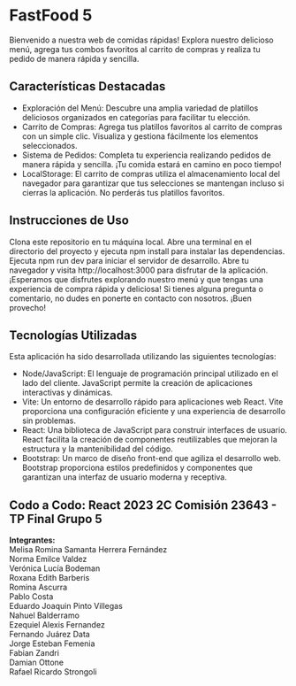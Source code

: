 # FastFood 5

Bienvenido a nuestra web de comidas rápidas! Explora nuestro delicioso menú, agrega tus combos favoritos al carrito de compras y realiza tu pedido de manera rápida y sencilla.

## Características Destacadas

- Exploración del Menú: Descubre una amplia variedad de platillos deliciosos organizados en categorías para facilitar tu elección.   
- Carrito de Compras: Agrega tus platillos favoritos al carrito de compras con un simple clic. Visualiza y gestiona fácilmente los elementos seleccionados.  
- Sistema de Pedidos: Completa tu experiencia realizando pedidos de manera rápida y sencilla. ¡Tu comida estará en camino en poco tiempo!
- LocalStorage: El carrito de compras utiliza el almacenamiento local del navegador para garantizar que tus selecciones se mantengan incluso si cierras la aplicación. No perderás tus platillos favoritos.

## Instrucciones de Uso

Clona este repositorio en tu máquina local.
Abre una terminal en el directorio del proyecto y ejecuta npm install para instalar las dependencias.
Ejecuta npm run dev para iniciar el servidor de desarrollo.
Abre tu navegador y visita http://localhost:3000 para disfrutar de la aplicación.
¡Esperamos que disfrutes explorando nuestro menú y que tengas una experiencia de compra rápida y deliciosa! Si tienes alguna pregunta o comentario, no dudes en ponerte en contacto con nosotros. ¡Buen provecho!

## Tecnologías Utilizadas

Esta aplicación ha sido desarrollada utilizando las siguientes tecnologías:

- Node/JavaScript: El lenguaje de programación principal utilizado en el lado del cliente. JavaScript permite la creación de aplicaciones interactivas y dinámicas.
- Vite: Un entorno de desarrollo rápido para aplicaciones web React. Vite proporciona una configuración eficiente y una experiencia de desarrollo sin problemas.  
- React: Una biblioteca de JavaScript para construir interfaces de usuario. React facilita la creación de componentes reutilizables que mejoran la estructura y la mantenibilidad del código.  
- Bootstrap: Un marco de diseño front-end que agiliza el desarrollo web. Bootstrap proporciona estilos predefinidos y componentes que garantizan una interfaz de usuario moderna y receptiva.

## Codo a Codo: React 2023 2C Comisión 23643 - TP Final Grupo 5

**Integrantes:**  
Melisa Romina Samanta Herrera Fernández  
Norma Emilce Valdez  
Verónica Lucía Bodeman  
Roxana Edith Barberis  
Romina Ascurra  
Pablo Costa  
Eduardo Joaquin Pinto Villegas  
Nahuel Balderramo  
Ezequiel Alexis Fernandez  
Fernando Juárez Data  
Jorge Esteban Femenia  
Fabian Zandri  
Damian Ottone  
Rafael Ricardo Strongoli
